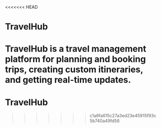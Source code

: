 <<<<<<< HEAD
# TravelHub
TravelHub is a travel management platform for planning and booking trips, creating custom itineraries, and getting real-time updates.
=======
# TravelHub
>>>>>>> c1a6fa615c27a3ed23e45915f93c5b740a49fd56
